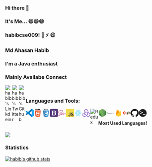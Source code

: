 ### Hi there 👋
### It's Me... 😄😄😄
### habibcse009! 👋 ⚡ 😄
### Md Ahasan Habib
### I'm a Java enthusiast

<!--
### Connect with me:

[![LinkedIn Connect](https://img.shields.io/badge/%20-Connect-black?color=14171A&labelColor=212121&logo=linkedin&logoColor=ffffff)](https://www.linkedin.com/in/habibcse009/)
[![Facebook Follow](https://img.shields.io/badge/%20-Follow-black?color=14171A&labelColor=1976d2&logo=facebook&logoColor=ffffff)](https://www.facebook.com/habibcse009/)
[![Questions](https://img.shields.io/badge/%20-Questions-black?color=14171A&labelColor=fff&logo=stackoverflow&logoColor=0c0d0e26)](https://stackoverflow.com/users/8455003/habibcse009)

<br />
-->

### Mainly Availabe Connect
<a href="https://linkedin.com/in/habibcse009">
  <img align="left" alt="habib's Linkdein" width="22px" src="https://cdn.jsdelivr.net/npm/simple-icons@v3/icons/linkedin.svg" />
</a> <a href="https://twitter.com/habibcse009">
  <img align="left" alt="habib's Twitter" width="22px" src="https://cdn.jsdelivr.net/npm/simple-icons@v3/icons/twitter.svg" />
</a> <a href="https://github.com/habibcse009">
  <img align="left" alt="habib's Github" width="22px" src="https://cdn.jsdelivr.net/npm/simple-icons@v3/icons/github.svg" />
</a> <br>

### Languages and Tools:

<img align="left" alt="Visual Studio Code" width="26px" src="https://raw.githubusercontent.com/github/explore/80688e429a7d4ef2fca1e82350fe8e3517d3494d/topics/visual-studio-code/visual-studio-code.png" />

<img align="left" alt="HTML5" width="26px" src="https://raw.githubusercontent.com/github/explore/80688e429a7d4ef2fca1e82350fe8e3517d3494d/topics/html/html.png" />

<img align="left" alt="CSS3" width="26px" src="https://raw.githubusercontent.com/github/explore/80688e429a7d4ef2fca1e82350fe8e3517d3494d/topics/css/css.png" />

<img align="left" alt="Bootstrap" width="26px" src="https://raw.githubusercontent.com/github/explore/80688e429a7d4ef2fca1e82350fe8e3517d3494d/topics/bootstrap/bootstrap.png" />

<img align="left" alt="Sass" width="26px" src="https://raw.githubusercontent.com/github/explore/80688e429a7d4ef2fca1e82350fe8e3517d3494d/topics/sass/sass.png" />

<img align="left" alt="JavaScript" width="26px" src="https://raw.githubusercontent.com/github/explore/80688e429a7d4ef2fca1e82350fe8e3517d3494d/topics/javascript/javascript.png" />

<img align="left" alt="React" width="26px" src="https://raw.githubusercontent.com/github/explore/80688e429a7d4ef2fca1e82350fe8e3517d3494d/topics/react/react.png" />

<img align="left" alt="Redux" width="26px" src="https://raw.githubusercontent.com/github/explore/80688e429a7d4ef2fca1e82350fe8e3517d3494d/topics/redux/redux.png" />

<img align="left" alt="Redux" width="26px" src="https://avatars2.githubusercontent.com/u/33663932?s=88&v=4" />

<img align="left" alt="Node.js" width="26px" src="https://raw.githubusercontent.com/github/explore/80688e429a7d4ef2fca1e82350fe8e3517d3494d/topics/nodejs/nodejs.png" />

<img align="left" alt="MongoDB" width="26px" src="https://raw.githubusercontent.com/github/explore/80688e429a7d4ef2fca1e82350fe8e3517d3494d/topics/mongodb/mongodb.png" />

<img align="left" alt="MongoDB" width="26px" src="https://raw.githubusercontent.com/github/explore/80688e429a7d4ef2fca1e82350fe8e3517d3494d/topics/firebase/firebase.png" />

<img align="left" alt="Git" width="26px" src="https://raw.githubusercontent.com/github/explore/80688e429a7d4ef2fca1e82350fe8e3517d3494d/topics/git/git.png" />

<img align="left" alt="GitHub" width="26px" src="https://raw.githubusercontent.com/github/explore/78df643247d429f6cc873026c0622819ad797942/topics/github/github.png" />

<img align="left" alt="Terminal" width="26px" src="https://raw.githubusercontent.com/github/explore/80688e429a7d4ef2fca1e82350fe8e3517d3494d/topics/terminal/terminal.png" />

<br />

#### Most Used Languages!
<a href="https://github.com/kawsar-95">
  <img align="center" src="https://github-readme-stats.vercel.app/api/top-langs/?username=habibcse009&theme=light&hide_langs_below=1" />
</a>

### Statistics
<!--<img src="https://github-readme-stats.vercel.app/api/top-langs/?username=habibcse009&theme=dark&hide_langs_below=1" />-->
<a href="https://github.com/habibcse009">
 <img align="center" src="https://github-readme-stats.vercel.app/api?username=habibcse009&show_icons=true&theme=light&line_height=27" alt="habib's github stats"/>
</a>
